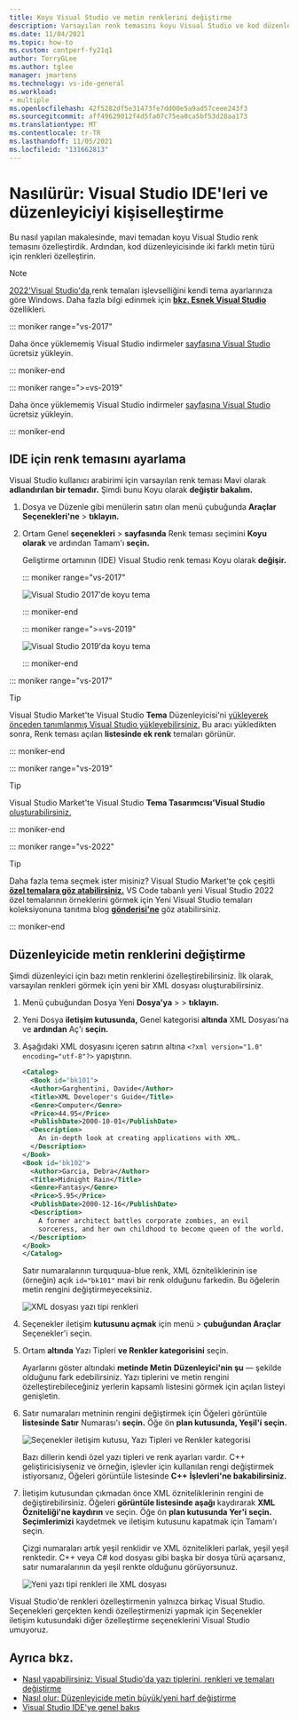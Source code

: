 ```yaml
---
title: Koyu Visual Studio ve metin renklerini değiştirme
description: Varsayılan renk temasını koyu Visual Studio ve kod düzenleyicisinde yazı tipi renklerini değiştirme hakkında bilgi edinin.
ms.date: 11/04/2021
ms.topic: how-to
ms.custom: contperf-fy21q1
author: TerryGLee
ms.author: tglee
manager: jmartens
ms.technology: vs-ide-general
ms.workload:
- multiple
ms.openlocfilehash: 42f5282df5e31473fe7dd00e5a9ad57ceee243f3
ms.sourcegitcommit: aff49629012f4d5fa07c75ea0ca5bf53d28aa173
ms.translationtype: MT
ms.contentlocale: tr-TR
ms.lasthandoff: 11/05/2021
ms.locfileid: "131662813"
---
```

# <a name="how-to-personalize-the-visual-studio-ide-and-the-editor"></a>Nasılürür: Visual Studio IDE'leri ve düzenleyiciyi kişiselleştirme

Bu nasıl yapılan makalesinde, mavi temadan koyu Visual Studio renk temasını özelleştirdik. Ardından, kod düzenleyicisinde iki farklı metin türü için renkleri özelleştirin.

> [!NOTE]
> [2022'Visual Studio'da,](/visualstudio/releases/2022/release-notes-preview)renk temaları işlevselliğini kendi tema ayarlarınıza göre Windows. Daha fazla bilgi edinmek için [**bkz. Esnek Visual Studio**](https://devblogs.microsoft.com/visualstudio/flexible-theming-visual-studio/) özellikleri.

::: moniker range="vs-2017"

Daha önce yüklememiş Visual Studio indirmeler [sayfasına Visual Studio](https://visualstudio.microsoft.com/vs/older-downloads/?utm_medium=microsoft&utm_source=docs.microsoft.com&utm_campaign=vs+2017+download) ücretsiz yükleyin.

::: moniker-end

::: moniker range=">=vs-2019"

Daha önce yüklememiş Visual Studio indirmeler [sayfasına Visual Studio](https://visualstudio.microsoft.com/downloads) ücretsiz yükleyin.

::: moniker-end

## <a name="set-the-color-theme-for-the-ide"></a>IDE için renk temasını ayarlama

Visual Studio kullanıcı arabirimi için varsayılan renk teması Mavi olarak **adlandırılan bir temadır.** Şimdi bunu Koyu olarak **değiştir bakalım.**

1. Dosya ve Düzenle gibi menülerin satırı olan menü çubuğunda **Araçlar** **Seçenekleri'ne**   >  **tıklayın.**

1. Ortam Genel **seçenekleri**  >  **sayfasında** Renk teması seçimini  **Koyu olarak** ve ardından Tamam'ı **seçin.**

   Geliştirme ortamının (IDE) Visual Studio renk teması Koyu olarak **değişir.**

   ::: moniker range="vs-2017"

   ![Visual Studio 2017'de koyu tema](media/quickstart-personalize-dark-theme.png)

   ::: moniker-end

   ::: moniker range=">=vs-2019"

   ![Visual Studio 2019'da koyu tema](media/vs-2019/dark-theme.png)

   ::: moniker-end

::: moniker range="vs-2017"

> [!TIP]
> Visual Studio Market'te Visual Studio **Tema** Düzenleyicisi'ni [yükleyerek önceden tanımlanmış Visual Studio yükleyebilirsiniz.](https://marketplace.visualstudio.com/items?itemName=VisualStudioPlatformTeam.VisualStudio2017ColorThemeEditor) Bu aracı yükledikten sonra, Renk teması açılan **listesinde ek renk** temaları görünür.

::: moniker-end

::: moniker range="vs-2019"

> [!TIP]
> Visual Studio Market'te Visual Studio **Tema Tasarımcısı'Visual Studio** [oluşturabilirsiniz.](https://marketplace.visualstudio.com/items?itemName=ms-madsk.ColorThemeDesigner)

::: moniker-end

::: moniker range="vs-2022"

> [!TIP]
> Daha fazla tema seçmek ister misiniz? Visual Studio Market'te çok çeşitli [**özel temalara göz atabilirsiniz.**](https://marketplace.visualstudio.com/search?target=VS&category=Tools&vsVersion=&subCategory=Themes&sortBy=Installs) VS Code tabanlı yeni Visual Studio 2022 özel temalarının örneklerini görmek için Yeni Visual Studio temaları koleksiyonuna tanıtma blog [**gönderisi'ne**](https://devblogs.microsoft.com/visualstudio/custom-themes/) göz atabilirsiniz.

::: moniker-end

## <a name="change-text-colors-in-the-editor"></a>Düzenleyicide metin renklerini değiştirme

Şimdi düzenleyici için bazı metin renklerini özelleştirebilirsiniz. İlk olarak, varsayılan renkleri görmek için yeni bir XML dosyası oluşturabilirsiniz.

1. Menü çubuğundan Dosya Yeni **Dosya'ya**  >    >  **tıklayın.**

1. Yeni Dosya **iletişim kutusunda,** Genel kategorisi **altında** XML Dosyası'na ve **ardından** Aç'ı **seçin.**

1. Aşağıdaki XML dosyasını içeren satırın altına `<?xml version="1.0" encoding="utf-8"?>` yapıştırın.

   ```xml
   <Catalog>
     <Book id="bk101">
     <Author>Garghentini, Davide</Author>
     <Title>XML Developer's Guide</Title>
     <Genre>Computer</Genre>
     <Price>44.95</Price>
     <PublishDate>2000-10-01</PublishDate>
     <Description>
       An in-depth look at creating applications with XML.
     </Description>
   </Book>
   <Book id="bk102">
     <Author>Garcia, Debra</Author>
     <Title>Midnight Rain</Title>
     <Genre>Fantasy</Genre>
     <Price>5.95</Price>
     <PublishDate>2000-12-16</PublishDate>
     <Description>
       A former architect battles corporate zombies, an evil
       sorceress, and her own childhood to become queen of the world.
     </Description>
   </Book>
   </Catalog>
   ```

   Satır numaralarının turququua-blue renk, XML özniteliklerinin ise (örneğin) açık `id="bk101"` mavi bir renk olduğunu farkedin. Bu öğelerin metin rengini değiştirmeyeceksiniz.

   ![XML dosyası yazı tipi renkleri](media/quickstart-personalize-xml-file.png)

1. Seçenekler iletişim **kutusunu açmak** için menü   >  **çubuğundan Araçlar** Seçenekler'i seçin.

1. Ortam **altında** Yazı Tipleri **ve Renkler kategorisini** seçin.

   Ayarlarını göster altındaki **metinde Metin** **Düzenleyici'nin şu** &mdash; şekilde olduğunu fark edebilirsiniz. Yazı tiplerini ve metin rengini özelleştirebileceğiniz yerlerin kapsamlı listesini görmek için açılan listeyi genişletin.

1. Satır numaraları metninin rengini değiştirmek için Öğeleri görüntüle **listesinde Satır** Numarası'ı **seçin.** Öğe ön **plan kutusunda, Yeşil'i** **seçin.**

   ![Seçenekler iletişim kutusu, Yazı Tipleri ve Renkler kategorisi](media/quickstart-personalize-line-number-color.png)

   Bazı dillerin kendi özel yazı tipleri ve renk ayarları vardır. C++ geliştiricisiyseniz ve örneğin, işlevler için kullanılan rengi değiştirmek istiyorsanız, Öğeleri görüntüle listesinde **C++** **İşlevleri'ne bakabilirsiniz.**

1. İletişim kutusundan çıkmadan önce XML özniteliklerinin rengini de değiştirebilirsiniz. Öğeleri **görüntüle listesinde aşağı** kaydırarak **XML Özniteliği'ne kaydırın** ve seçin. Öğe ön **plan kutusunda Yer'i** **seçin.** **Seçimlerimizi** kaydetmek ve iletişim kutusunu kapatmak için Tamam'ı seçin.

   Çizgi numaraları artık yeşil renklidir ve XML öznitelikleri parlak, yeşil yeşil renktedir. C++ veya C# kod dosyası gibi başka bir dosya türü açarsanız, satır numaralarının da yeşil renkte olduğunu görüyorsunuz.

   ![Yeni yazı tipi renkleri ile XML dosyası](media/quickstart-personalize-xml-file-new-colors.png)

Visual Studio'de renkleri özelleştirmenin yalnızca birkaç Visual Studio. Seçenekleri gerçekten kendi özelleştirmenizi yapmak için [](../ide/reference/fonts-and-colors-environment-options-dialog-box.md) Seçenekler iletişim kutusundaki diğer özelleştirme seçeneklerini Visual Studio umuyoruz.

## <a name="see-also"></a>Ayrıca bkz.

- [Nasıl yapabilirsiniz: Visual Studio'da yazı tiplerini, renkleri ve temaları değiştirme](../ide/how-to-change-fonts-and-colors-in-visual-studio.md)
- [Nasıl olur: Düzenleyicide metin büyük/yeni harf değiştirme](../ide/how-to-change-text-case-in-the-editor.md)
- [Visual Studio IDE'ye genel bakış](../get-started/visual-studio-ide.md)
